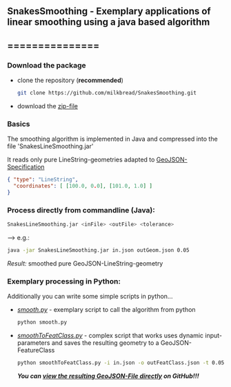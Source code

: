 ## SnakesSmoothing - Exemplary applications of linear smoothing using a java based algorithm
## ===============

### Download the package

* clone the repository (**recommended**)
	
	```sh
	git clone https://github.com/milkbread/SnakesSmoothing.git
	```
	
* download the [zip-file](https://github.com/milkbread/SnakesSmoothing/archive/master.zip)

### Basics

The smoothing algorithm is implemented in Java and compressed into the file 'SnakesLineSmoothing.jar'

It reads only pure LineString-geometries adapted to [GeoJSON-Specification](http://geojson.org/geojson-spec.html)

```json
{ "type": "LineString",
  "coordinates": [ [100.0, 0.0], [101.0, 1.0] ]
}
```

### Process directly from commandline (Java):

```sh
SnakesLineSmoothing.jar <inFile> <outFile> <tolerance>
```
	
--> e.g.: 	

```sh
java -jar SnakesLineSmoothing.jar in.json outGeom.json 0.05
```

*Result:* smoothed pure GeoJSON-LineString-geometry

### Exemplary processing in Python:

Additionally you can write some simple scripts in python...
* *[smooth.py](smooth.py)* - exemplary script to call the algorithm from python
	
	```sh
	python smooth.py
	```
* *[smoothToFeatClass.py](smoothToFeatClass.py)* - complex script that works uses dynamic input-parameters and saves the resulting geometry to a GeoJSON-FeatureClass
	
	```sh
	python smoothToFeatClass.py -i in.json -o outFeatClass.json -t 0.05
	```
	***You can [view the resulting GeoJSON-File directly](outFeatClass.json) on GitHub!!!***


	




